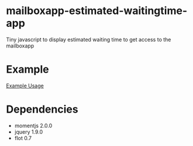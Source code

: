 mailboxapp-estimated-waitingtime-app
====================================

Tiny javascript to display estimated waiting time to get access to the mailboxapp

Example
=======

[Example Usage](http://blog.myfault.info)

Dependencies
============

- momentjs 2.0.0
- jquery 1.9.0
- flot 0.7
